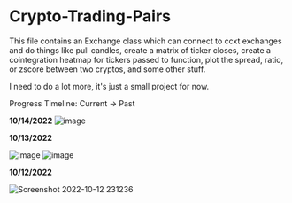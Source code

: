 # Crypto-Trading-Pairs
This file contains an Exchange class which can connect to ccxt exchanges and do things like pull candles, create a matrix of ticker closes, create a
cointegration heatmap for tickers passed to function, plot the spread, ratio, or zscore between two cryptos, and some other stuff.

I need to do a lot more, it's just a small project for now. 

Progress Timeline: Current -> Past

**10/14/2022**
![image](https://user-images.githubusercontent.com/23511285/195913082-2f1aebca-c18c-4e01-b293-147673779e64.png)


**10/13/2022**

![image](https://user-images.githubusercontent.com/23511285/195738730-24a7baeb-d23b-4669-a921-3440a81bae2b.png)
![image](https://user-images.githubusercontent.com/23511285/195738930-d3364947-0206-48ba-bb3a-3d7cacf1e9f8.png)


**10/12/2022**

![Screenshot 2022-10-12 231236](https://user-images.githubusercontent.com/23511285/195490644-ab74a56b-5874-43a0-a663-9f06bec48dd3.png)

